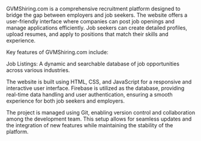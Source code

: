 GVMShiring.com is a comprehensive recruitment platform designed to bridge the gap between employers and job seekers. The website offers a user-friendly interface where companies can post job openings and manage applications efficiently. Job seekers can create detailed profiles, upload resumes, and apply to positions that match their skills and experience.

Key features of GVMShiring.com include:

Job Listings: A dynamic and searchable database of job opportunities across various industries.

The website is built using HTML, CSS, and JavaScript for a responsive and interactive user interface. Firebase is utilized as the database, providing real-time data handling and user authentication, ensuring a smooth experience for both job seekers and employers.

The project is managed using Git, enabling version control and collaboration among the development team. This setup allows for seamless updates and the integration of new features while maintaining the stability of the platform.
